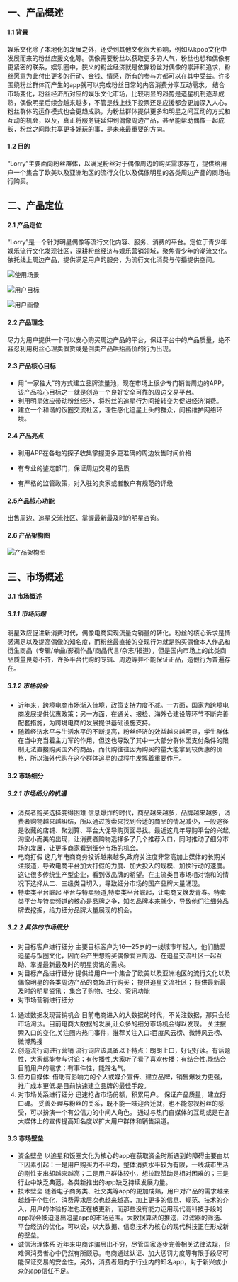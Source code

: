 ## 一、产品概述
#### 1.1 背景
娱乐文化除了本地化的发展之外，还受到其他文化很大影响，例如从kpop文化中发展而来的粉丝应援文化等。偶像需要粉丝以获取更多的人气，粉丝也想和偶像有更紧密的联系，娱乐圈中，狭义的粉丝经济就是依靠粉丝对偶像的崇拜和追求，粉丝愿意为此付出更多的行动、金钱、情感，所有的参与方都可以在其中受益。许多围绕粉丝群体而产生的app就可以完成粉丝日常的内容消费分享互动需求。
结合市场变化，粉丝经济所对应的娱乐文化市场，比较明显的趋势是造星机制逐渐成熟，偶像明星后续会越来越多，不管是线上线下投票还是应援都会更加深入人心，粉丝群体的运作模式也会更趋成熟，为粉丝群体提供更多和明星之间互动的方式和互动的机会，以及，真正将服务链延伸到偶像周边产品，甚至能帮助偶像一起成长，粉丝之间能共享更多好玩的事，是未来最重要的方向。  

#### 1.2 目的
“Lorry”主要面向粉丝群体，以满足粉丝对于偶像周边的购买需求存在，提供给用户一个集合了欧美以及亚洲地区的流行文化以及偶像明星的各类周边产品的商场进行购买。
  
## 二、产品定位

#### 2.1 产品定位
“Lorry”是一个针对明星偶像等流行文化内容、服务、消费的平台。定位于青少年娱乐流行文化发现社区，深耕粉丝经济与娱乐营销领域，聚焦青少年的潮流文化。依托线上周边产品，提供满足用户的服务，为流行文化消费与传播提供空间。  

![使用场景](https://gitee.com/zheng_wan_jun/app_final/raw/master/images/%E4%BD%BF%E7%94%A8%E5%9C%BA%E6%99%AF.png)  

![用户目标](https://gitee.com/zheng_wan_jun/app_final/raw/master/images/%E7%94%A8%E6%88%B7%E7%9B%AE%E6%A0%87.png)  

![用户画像](https://gitee.com/zheng_wan_jun/app_final/raw/master/images/%E7%94%A8%E6%88%B7%E7%94%BB%E5%83%8F.png)  
  
#### 2.2 产品理念
尽力为用户提供一个可以安心购买周边产品的平台，保证平台中的产品质量，绝不容忍利用粉丝心理卖假货或是倒卖产品哄抬高价的行为出现。  
  
#### 2.3 产品核心目标
- 用“一家独大”的方式建立品牌流量池，现在市场上很少专门销售周边的APP，该产品核心目标之一就是创造一个良好安全可靠的周边交易平台。
- 利用明星效应带动粉丝经济，将粉丝的追星行为间接转变为促进经济消费。
- 建立一个和谐的饭圈交流社区，理性感化追星上头的群众，间接维护网络环境。  
  
#### 2.4 产品亮点
- 利用APP在各地的探子收集掌握更多更准确的周边发售时间价格

- 有专业的鉴定部门，保证周边交易的品质

- 有严格的监管政策，对入驻的卖家或者散户有规范的评级  
  
#### 2.5产品核心功能
出售周边、追星交流社区、掌握最新最及时的明星咨询。  
  
#### 2.6 产品架构图
![产品架构图](https://gitee.com/zheng_wan_jun/app_final/raw/master/images/%E4%BA%A7%E5%93%81%E6%9E%B6%E6%9E%84%E5%9B%BE.png)


## 三、市场概述

#### 3.1 市场概述

##### 3.1.1 市场问题       
明星效应促进新消费时代，偶像电商实现流量向销量的转化。粉丝的核心诉求是情感满足以及提高偶像的知名度，而粉丝最直接的变现行为就是购买偶像本人作品和衍生商品（专辑/单曲/影视作品/商品代言/杂志/报道），但是国内市场上的此类商品质量良莠不齐，许多平台代购的专辑、周边等并不能保证正品，造假行为普遍存在。      
  
##### 3.1.2 市场机会
- 近年来，跨境电商市场渐入佳境，政策支持力度不减。一方面，国家为跨境电商发展提供优惠政策；另一方面，在通关、报检、海外仓建设等环节不断完善配套措施，为跨境电商的发展提供基础设施支持。     
- 随着经济水平与生活水平的不断提高，粉丝经济的效益越来越明显，学生群体在当中充当着主力军的作用，但这也导致了其中一大部分群体因支付条件的限制无法直接购买国外的商品，而代购往往因为购买的量大能拿到较优惠的价格，所以海外代购在这个群体追星的过程中发挥着重要作用。   
  
    
#### 3.2 市场细分

##### 3.2.1 市场细分的机遇

- 消费者购买选择变得困难
    信息爆炸的时代，商品越来越多，品牌越来越多，消费者购物越来越纠结，所以通过搜索来找到合适的商品的情况减少，一般途径是收藏的店铺、聚划算、平台大促导购页面寻找。最近这几年导购平台的兴起,淘宝小而美的出现，让消费者购物选择多了几个推荐入口，同时推动了细分市场的发展，让更多商家看到细分市场的机会。
- 电商打假
    这几年电商商务投诉越来越多,政府关注度非常高加上媒体的长期关注报道，导致电商平台加大打假的力度、加大投入的规模、加快行动的速度。这让很多传统生产型企业，看到做品牌的希望。在主流类目市场相对饱和的情况下选择从二、三级类目切入，导致细分市场的国产品牌大量涌现。
- 特卖类平台崛起
    平台与特卖频道,特卖类平台崛起，让电商又焕发青春。特卖类平台与特卖频道的核心是品牌之争，知名品牌本来就少，导致他们往细分品牌去挖掘，给力细分品牌大量展现的机会。
  
    
##### 3.2.2 具体的市场细分

- 对目标客户进行细分
主要目标客户为16—25岁的一线城市年轻人，他们酷爱追星与饭圈文化，因而会产生想购买偶像爱豆周边、在追星交流社区一起互动、掌握最新最及时的明星资讯的需求。
- 对目标产品进行细分
提供给用户一个集合了欧美以及亚洲地区的流行文化以及偶像明星的各类周边产品的商场进行购买；
提供追星交流社区；
提供最新最及时的明星资讯；
集合了购物、社交、资讯功能
- 对市场营销进行细分
1. 通过数据发现营销机会
目前电商进入的大数据的时代，不关注数据，那只会给市场淘汰。目前电商大数据的发展,让众多的细分市场机会得以发现。
关注搜索入口的变化,关注圈内热门事件，推荐关注入口∶百度风云榜、微博风云榜、微博热搜
2. 创造流行词进行营销
    流行词应该具备以下特点：朗朗上口，好记好读。有话题性，大家都能参与讨论；有传播性,大家听了看了喜欢传播；有结合性.能结合目前用户的需求；有事件性，能蹭名气。
3. 借力自媒体:
借助有影响力的个人或媒介宣传、建立品牌，销售爆发力更强，推广成本更低.是目前快速建立品牌的最佳手段。
4. 对市场关系进行细分
迅速抢占市场份额，积累用户。
保证产品质量，建立好口碑。
妥善处理与粉丝的关系，既不能一味迎合迁就，也不能忽视粉丝的感受，可以扮演一个有公信力的中间人角色。
通过与热门自媒体的互动或是在各大媒体上的宣传提高知名度以扩大用户群体和销售渠道。  
  
#### 3.3 市场壁垒

- 资金壁垒
以追星和饭圈文化为核心的app在获取资金时所遇到的障碍主要由以下因素引起：一是用户购买力不平均，整体消费水平较为有限，一线城市生活的刚性支出却越来越高；二是用户群体较小，想拉取赞助是相对困难的；三是行业中缺乏典范，各类新推出的app缺乏持续发展力量。
- 技术壁垒
随着电子商务类、社交类等app的更加成熟，用户对产品的需求越来越趋于个性化，消费需求层次也越来越高，加上更多的信息、规范、技术的介入，用户的体验标准也正在被更新，而那些没有能力运用现代高科技手段的app将会被迫退出追星app的市场范围。大数据算法的推送，过滤器的筛选、平台经济的优化，可以说，以大数据、信息技术为核心的现代科技正在形成新的壁垒。
- 诚信治理体系
近年来电商诈骗层出不穷，尽管国家逐步完善相关法律法规，但难保消费者心中仍然有所顾忌。电商通过认证、加大惩罚力度等有限手段尽可能保证交易的安全性，另外，消费者趋向于行业内的知名app，对于新兴或小众的app信任不足。

